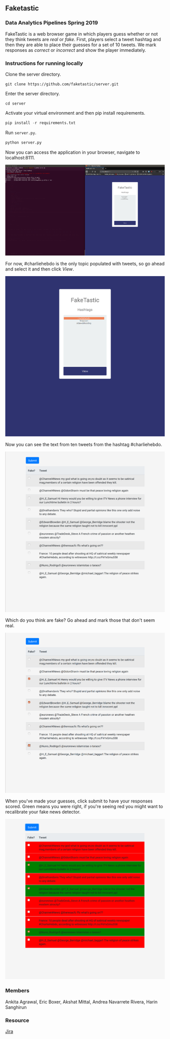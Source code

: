## Faketastic
### Data Analytics Pipelines Spring 2019
FakeTastic is a web browser game in which players guess whether or not they think tweets are *real* or *fake*. First, players select a tweet hashtag and then they are able to place their guesses for a set of 10 tweets. We mark responses as *correct* or *incorrect* and show the player immediately.

### Instructions for running locally
Clone the server directory.  

```
git clone https://github.com/faketastic/server.git
```

Enter the server directory.  

```
cd server
```

Activate your virtual environment and then pip install requirements.  

```python 
pip install -r requirements.txt 
```

Run `server.py`.  

```python
python server.py
```

Now you can access the application in your browser, navigate to localhost:8111.  

![Run the server](https://github.com/faketastic/server/blob/master/assets/run_server.png "Run the server")

For now, #charliehebdo is the only topic populated with tweets, so go ahead and select it and then click *View*.  

![Topic selection](https://github.com/faketastic/server/blob/master/assets/select_topic.png "Topic selection")

Now you can see the text from ten tweets from the hashtag #charliehebdo.  

![Tweet display](https://github.com/faketastic/server/blob/master/assets/tweet_display.png "Tweet display")

Which do you think are fake? Go ahead and mark those that don't seem real.  

![Response selection](https://github.com/faketastic/server/blob/master/assets/response_selection.png)

When you've made your guesses, click submit to have your responses scored. Green means you were right, if you're seeing red you might want to recalibrate your fake news detector.  

![Response scoring](https://github.com/faketastic/server/blob/master/assets/response_scoring.png)

### Members
Ankita Agrawal, Eric Boxer, Akshat Mittal, Andrea Navarrete Rivera, Harin Sanghirun

### Resource
[Jira](https://toydemoproject.atlassian.net/jira/software/projects/FAK/boards/10)
